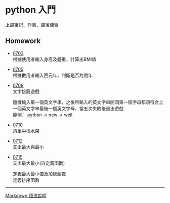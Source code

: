 # python 入門
上課筆記、作業、課後練習

## Homework
+ [0703](https://github.com/leeyu0911/MyPython/blob/master/homework/0703%EF%BC%BF%E8%BC%B8%E5%85%A5%E8%BA%AB%E9%AB%98%E9%AB%94%E9%87%8D%E8%A8%88%E7%AE%97BMI.py)  
根據使用者輸入身高及體重，計算出BMI值

+ [0705](https://github.com/leeyu0911/MyPython/blob/master/homework/0705%EF%BC%BF%E8%BC%B8%E5%85%A5%E8%A5%BF%E5%85%83%E5%B9%B4%E5%88%A4%E6%96%B7%E6%98%AF%E5%90%A6%E7%82%BA%E9%96%8F%E5%B9%B4.py)  
根據數用者輸入西元年，判斷是否為閏年

+ [0708](https://github.com/leeyu0911/MyPython/blob/master/homework/0708%EF%BC%BF%E5%AD%97%E4%B8%B2%E6%96%87%E5%AD%97%E6%8E%A5%E9%BE%8D.py)  
文字接龍遊戲

    隨機輸入第一個英文字串，之後所輸入的英文字串開頭第一個字母都須符合上一個英文字串最後一個英文字母，當五次失敗後退出遊戲  
    範例：
    python -> new -> well

+ [0710](https://github.com/leeyu0911/MyPython/blob/master/homework/0710%EF%BC%BF%E6%B8%85%E5%96%AE%E4%B8%AD%E6%89%BE%E6%B0%B4%E6%9E%9C.py)  
  清單中找水果

+ [0712](https://github.com/leeyu0911/MyPython/blob/master/homework/0712%EF%BC%BF%E6%94%AF%E5%87%BA%E6%9C%80%E5%A4%A7%E8%88%87%E6%9C%80%E5%B0%8F.py)  
  支出最大與最小


+ [0715](https://github.com/leeyu0911/MyPython/blob/master/homework/0715%EF%BC%BF%E6%94%AF%E5%87%BA%E6%9C%80%E5%A4%A7%E6%9C%80%E5%B0%8F(%E8%87%AA%E5%AE%9A%E7%BE%A9%E5%87%BD%E6%95%B8).py)  
支出最大最小(自定義函數)  

    定義最大最小值及加總函數  
    定義排序函數
    

***
[Markdown 語法說明](http://markdown.tw/ "Title")
